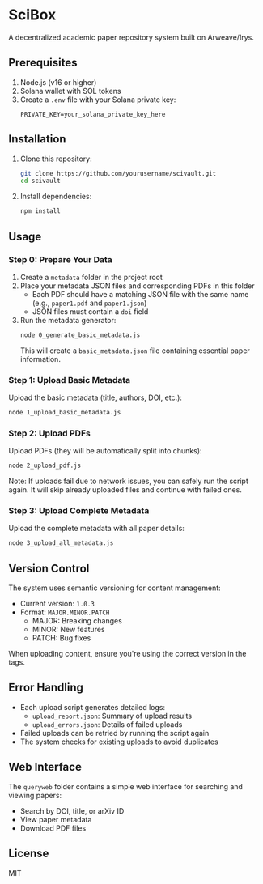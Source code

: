 # SciBox

A decentralized academic paper repository system built on Arweave/Irys.

## Prerequisites

1. Node.js (v16 or higher)
2. Solana wallet with SOL tokens
3. Create a `.env` file with your Solana private key:
   ```
   PRIVATE_KEY=your_solana_private_key_here
   ```

## Installation

1. Clone this repository:
   ```bash
   git clone https://github.com/yourusername/scivault.git
   cd scivault
   ```

2. Install dependencies:
   ```bash
   npm install
   ```

## Usage

### Step 0: Prepare Your Data

1. Create a `metadata` folder in the project root
2. Place your metadata JSON files and corresponding PDFs in this folder
   - Each PDF should have a matching JSON file with the same name (e.g., `paper1.pdf` and `paper1.json`)
   - JSON files must contain a `doi` field
3. Run the metadata generator:
   ```bash
   node 0_generate_basic_metadata.js
   ```
   This will create a `basic_metadata.json` file containing essential paper information.

### Step 1: Upload Basic Metadata

Upload the basic metadata (title, authors, DOI, etc.):
```bash
node 1_upload_basic_metadata.js
```

### Step 2: Upload PDFs

Upload PDFs (they will be automatically split into chunks):
```bash
node 2_upload_pdf.js
```

Note: If uploads fail due to network issues, you can safely run the script again. It will skip already uploaded files and continue with failed ones.

### Step 3: Upload Complete Metadata

Upload the complete metadata with all paper details:
```bash
node 3_upload_all_metadata.js
```

## Version Control

The system uses semantic versioning for content management:
- Current version: `1.0.3`
- Format: `MAJOR.MINOR.PATCH`
  - MAJOR: Breaking changes
  - MINOR: New features
  - PATCH: Bug fixes

When uploading content, ensure you're using the correct version in the tags.

## Error Handling

- Each upload script generates detailed logs:
  - `upload_report.json`: Summary of upload results
  - `upload_errors.json`: Details of failed uploads
- Failed uploads can be retried by running the script again
- The system checks for existing uploads to avoid duplicates

## Web Interface

The `queryweb` folder contains a simple web interface for searching and viewing papers:
- Search by DOI, title, or arXiv ID
- View paper metadata
- Download PDF files

## License

MIT